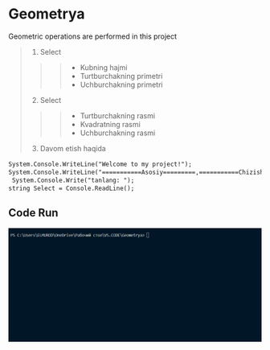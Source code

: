 # Geometrya
Geometric operations are performed in this project
> 1. Select
>>> + Kubning hajmi
>>> + Turtburchakning primetri
>>> + Uchburchakning primetri
> 2. Select
>>> + Turtburchakning rasmi
>>> + Kvadratning rasmi
>>> + Uchburchakning rasmi
> 3. Davom etish haqida

```Csharp
System.Console.WriteLine("Welcome to my project!");
System.Console.WriteLine("===========Asosiy=========,===========Chizish=========");
 System.Console.Write("tanlang: ");
string Select = Console.ReadLine();
```

## Code Run
![Home Page](/Code-run.gif/)

